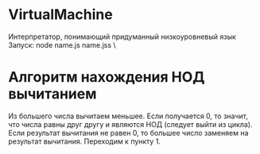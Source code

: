 # VirtualMachine
Интерпретатор, понимающий придуманный низкоуровневый язык \
Запуск: node name.js name.jss \
# Алгоритм нахождения НОД вычитанием
Из большего числа вычитаем меньшее.
Если получается 0, то значит, что числа равны друг другу и являются НОД (следует выйти из цикла).
Если результат вычитания не равен 0, то большее число заменяем на результат вычитания.
Переходим к пункту 1.

